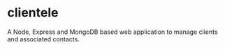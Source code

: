 # clientele
 A Node, Express and MongoDB based web application to manage clients and associated contacts.
